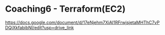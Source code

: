 # Coaching6 - Terraform(EC2)
https://docs.google.com/document/d/17eNjehm7XiAI1RFrwjsjetaMHThC7vPDQjXkfabibNI/edit?usp=drive_link